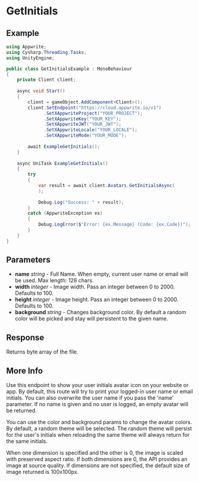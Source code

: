 # GetInitials

## Example

```csharp
using Appwrite;
using Cysharp.Threading.Tasks;
using UnityEngine;

public class GetInitialsExample : MonoBehaviour
{
    private Client client;
    
    async void Start()
    {
        client = gameObject.AddComponent<Client>();
        client.SetEndpoint("https://cloud.appwrite.io/v1")
              .SetXAppwriteProject("YOUR_PROJECT");
              .SetXAppwriteKey("YOUR_KEY");
              .SetXAppwriteJWT("YOUR_JWT");
              .SetXAppwriteLocale("YOUR_LOCALE");
              .SetXAppwriteMode("YOUR_MODE");
        
        await ExampleGetInitials();
    }
    
    async UniTask ExampleGetInitials()
    {
        try
        {
            var result = await client.Avatars.GetInitialsAsync(
            );
            
            Debug.Log("Success: " + result);
        }
        catch (AppwriteException ex)
        {
            Debug.LogError($"Error: {ex.Message} (Code: {ex.Code})");
        }
    }
}
```

## Parameters

- **name** *string* - Full Name. When empty, current user name or email will be used. Max length: 128 chars.
- **width** *integer* - Image width. Pass an integer between 0 to 2000. Defaults to 100.
- **height** *integer* - Image height. Pass an integer between 0 to 2000. Defaults to 100.
- **background** *string* - Changes background color. By default a random color will be picked and stay will persistent to the given name.

## Response

Returns byte array of the file.
## More Info

Use this endpoint to show your user initials avatar icon on your website or app. By default, this route will try to print your logged-in user name or email initials. You can also overwrite the user name if you pass the &#039;name&#039; parameter. If no name is given and no user is logged, an empty avatar will be returned.

You can use the color and background params to change the avatar colors. By default, a random theme will be selected. The random theme will persist for the user&#039;s initials when reloading the same theme will always return for the same initials.

When one dimension is specified and the other is 0, the image is scaled with preserved aspect ratio. If both dimensions are 0, the API provides an image at source quality. If dimensions are not specified, the default size of image returned is 100x100px.

